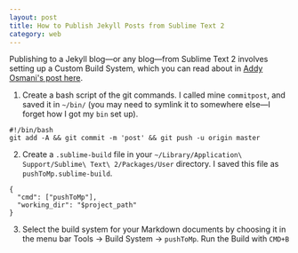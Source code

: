 ```yaml
---
layout: post
title: How to Publish Jekyll Posts from Sublime Text 2
category: web
---
```


Publishing to a Jekyll blog—or any blog—from Sublime Text 2 involves setting up a Custom Build System, which you can read about in [Addy Osmani's post here][1].

[1]: http://addyosmani.com/blog/custom-sublime-text-build-systems-for-popular-tools-and-languages/

1. Create a bash script of the git commands. I called mine `commitpost`, and saved it in `~/bin/` (you may need to symlink it to somewhere else—I forget how I got my `bin` set up).

```
#!/bin/bash
git add -A && git commit -m 'post' && git push -u origin master
```

2. Create a `.sublime-build` file in your `~/Library/Application\ Support/Sublime\ Text\ 2/Packages/User` directory. I saved this file as `pushToMp.sublime-build`.

```
{
  "cmd": ["pushToMp"],
  "working_dir": "$project_path"
}
```

3. Select the build system for your Markdown documents by choosing it in the menu bar Tools -> Build System -> `pushToMp`. Run the Build with `CMD+B`
